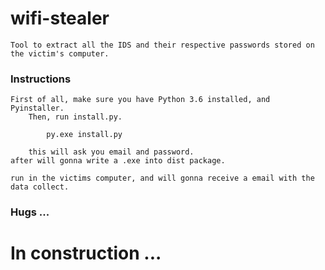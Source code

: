 # wifi-stealer

	Tool to extract all the IDS and their respective passwords stored on the victim's computer.

### Instructions 

	First of all, make sure you have Python 3.6 installed, and Pyinstaller.
		Then, run install.py.

			py.exe install.py

		this will ask you email and password.
	after will gonna write a .exe into dist package.

	run in the victims computer, and will gonna receive a email with the data collect.

### Hugs ... 

# In construction ... 
